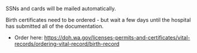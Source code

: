 SSNs and cards will be mailed automatically.

Birth certificates need to be ordered - but wait a few days until the hospital has submitted all of the documentation. 
- Order here: https://doh.wa.gov/licenses-permits-and-certificates/vital-records/ordering-vital-record/birth-record
